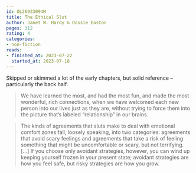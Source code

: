 ```yaml
---
id: OL26933094M
title: The Ethical Slut
author: Janet W. Hardy & Dossie Easton
pages: 312
rating: 4
categories:
- non-fiction
reads:
- finished_at: 2023-07-22
  started_at: 2023-07-18
---
```


Skipped or skimmed a lot of the early chapters, but solid reference – particularly the back half.

> We have learned the most, and had the most fun, and made the most wonderful, rich connections, when we have welcomed each new person into our lives just as they are, without trying to force them into the picture that’s labeled “relationship” in our brains.

> The kinds of agreements that sluts make to deal with emotional comfort zones fall, loosely speaking, into two categories: agreements that avoid scary feelings and agreements that take a risk of feeling something that might be uncomfortable or scary, but not terrifying. [...] If you choose only avoidant strategies, however, you can wind up keeping yourself frozen in your present state; avoidant strategies are how you feel safe, but risky strategies are how you grow.

